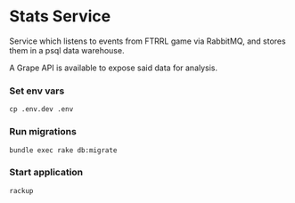 # Stats Service

Service which listens to events from FTRRL game via RabbitMQ, and stores them in a psql data warehouse.

A Grape API is available to expose said data for analysis.

### Set env vars

`cp .env.dev .env`

### Run migrations

`bundle exec rake db:migrate`

### Start application

`rackup`
